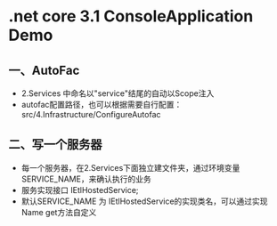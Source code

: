 # .net core 3.1 ConsoleApplication Demo


## 一、AutoFac

+ 2.Services 中命名以"service"结尾的自动以Scope注入
+ autofac配置路径，也可以根据需要自行配置：src/4.Infrastructure/ConfigureAutofac

## 二、写一个服务器

+ 每一个服务器，在2.Services下面独立建文件夹，通过环境变量SERVICE_NAME，来确认执行的业务
+ 服务实现接口 IEtlHostedService;
+ 默认SERVICE_NAME 为 IEtlHostedService的实现类名，可以通过实现Name get方法自定义

#  